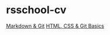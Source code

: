 # rsschool-cv
[Markdown & Git](https://HelenBassa.github.io/rsschool-cv/cv)
[HTML, CSS & Git Basics](https://HelenBassa.github.io/rsschool-cv/)
